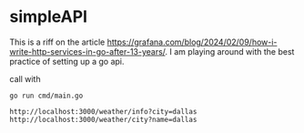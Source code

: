 # simpleAPI

This is a riff on the article https://grafana.com/blog/2024/02/09/how-i-write-http-services-in-go-after-13-years/.  I am playing around with the best practice of setting up a go api.

call with

`go run cmd/main.go`

`http://localhost:3000/weather/info?city=dallas`
`http://localhost:3000/weather/city?name=dallas`
